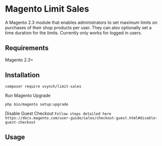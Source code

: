 # Magento Limit Sales
A Magento 2.3 module that enables administrators to set maximum limits on purchases of their shop products per user. 
They can also optionally set a time duration for the limits. Currently only works for logged in users.

## Requirements
Magento 2.3+

## Installation
```
composer require vsynch/limit-sales
```
Run Magento Upgrade
```
php bin/magento setup:upgrade
```
Disable Guest Checkout
```Follow steps detailed here https://docs.magento.com/user-guide/sales/checkout-guest.html#disable-guest-checkout```

## Usage

